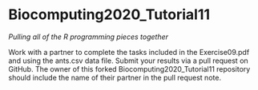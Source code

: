 # Biocomputing2020_Tutorial11
*Pulling all of the R programming pieces together*

Work with a partner to complete the tasks included in the Exercise09.pdf and using the ants.csv data file. Submit your results via a pull request on GitHub. The owner of this forked Biocomputing2020_Tutorial11 repository should include the name of their partner in the pull request note.
